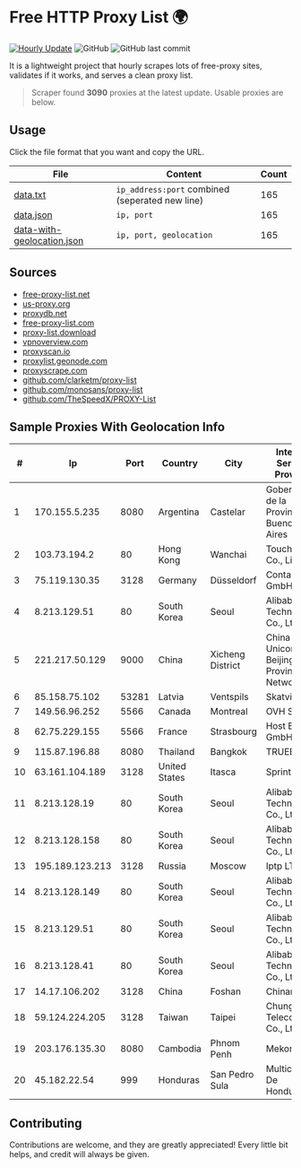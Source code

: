 
# Free HTTP Proxy List 🌍

[![Hourly Update](https://github.com/mertguvencli/http-proxy-list/actions/workflows/main.yml/badge.svg?branch=main)](https://github.com/mertguvencli/http-proxy-list/actions/workflows/main.yml)
![GitHub](https://img.shields.io/github/license/mertguvencli/http-proxy-list)
![GitHub last commit](https://img.shields.io/github/last-commit/mertguvencli/http-proxy-list)

It is a lightweight project that hourly scrapes lots of free-proxy sites, validates if it works, and serves a clean proxy list.


> Scraper found **3090** proxies at the latest update. Usable proxies are below.

## Usage

Click the file format that you want and copy the URL.


|File|Content|Count|
|----|-------|-----|
|[data.txt](https://raw.githubusercontent.com/mertguvencli/http-proxy-list/main/proxy-list/data.txt)|`ip_address:port` combined (seperated new line)|165|
|[data.json](https://raw.githubusercontent.com/mertguvencli/http-proxy-list/main/proxy-list/data.json)|`ip, port`|165|
|[data-with-geolocation.json](https://raw.githubusercontent.com/mertguvencli/http-proxy-list/main/proxy-list/data-with-geolocation.json)|`ip, port, geolocation`|165|

## Sources

* [free-proxy-list.net](https://free-proxy-list.net)
* [us-proxy.org](https://www.us-proxy.org)
* [proxydb.net](http://proxydb.net)
* [free-proxy-list.com](https://free-proxy-list.com/?page=&port=&type%5B%5D=http&type%5B%5D=https&up_time=0&search=Search)
* [proxy-list.download](https://www.proxy-list.download/HTTP)
* [vpnoverview.com](https://vpnoverview.com/privacy/anonymous-browsing/free-proxy-servers)
* [proxyscan.io](https://www.proxyscan.io)
* [proxylist.geonode.com](https://proxylist.geonode.com/api/proxy-list?limit=300&page=1&sort_by=lastChecked&sort_type=desc&protocols=http,https)
* [proxyscrape.com](https://api.proxyscrape.com/v2/?request=displayproxies&protocol=http&timeout=10000&country=all&ssl=all&anonymity=all)
* [github.com/clarketm/proxy-list](https://raw.githubusercontent.com/clarketm/proxy-list/master/proxy-list-raw.txt)
* [github.com/monosans/proxy-list](https://raw.githubusercontent.com/monosans/proxy-list/main/proxies/http.txt)
* [github.com/TheSpeedX/PROXY-List](https://raw.githubusercontent.com/TheSpeedX/PROXY-List/master/http.txt)


## Sample Proxies With Geolocation Info

|#|Ip|Port|Country|City|Internet Service Provider|
|-|--|----|-------|----|-------------------------|
|1|170.155.5.235|8080|Argentina|Castelar|Gobernacion de la Provincia de Buenos Aires|
|2|103.73.194.2|80|Hong Kong|Wanchai|TouchPal HK Co., Limited|
|3|75.119.130.35|3128|Germany|Düsseldorf|Contabo GmbH|
|4|8.213.129.51|80|South Korea|Seoul|Alibaba (US) Technology Co., Ltd.|
|5|221.217.50.129|9000|China|Xicheng District|China Unicom Beijing Province Network|
|6|85.158.75.102|53281|Latvia|Ventspils|Skatvis|
|7|149.56.96.252|5566|Canada|Montreal|OVH SAS|
|8|62.75.229.155|5566|France|Strasbourg|Host Europe GmbH|
|9|115.87.196.88|8080|Thailand|Bangkok|TRUEBB|
|10|63.161.104.189|3128|United States|Itasca|Sprint|
|11|8.213.128.19|80|South Korea|Seoul|Alibaba (US) Technology Co., Ltd.|
|12|8.213.128.158|80|South Korea|Seoul|Alibaba (US) Technology Co., Ltd.|
|13|195.189.123.213|3128|Russia|Moscow|Iptp LTD|
|14|8.213.128.149|80|South Korea|Seoul|Alibaba (US) Technology Co., Ltd.|
|15|8.213.129.51|80|South Korea|Seoul|Alibaba (US) Technology Co., Ltd.|
|16|8.213.128.41|80|South Korea|Seoul|Alibaba (US) Technology Co., Ltd.|
|17|14.17.106.202|3128|China|Foshan|Chinanet|
|18|59.124.224.205|3128|Taiwan|Taipei|Chunghwa Telecom Co., Ltd.|
|19|203.176.135.30|8080|Cambodia|Phnom Penh|MekongNet|
|20|45.182.22.54|999|Honduras|San Pedro Sula|Multicable De Honduras|



## Contributing

Contributions are welcome, and they are greatly appreciated! Every
little bit helps, and credit will always be given.

